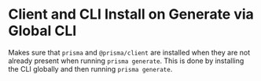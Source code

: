 # Client and CLI Install on Generate via Global CLI

Makes sure that `prisma` and `@prisma/client` are installed when they are not
already present when running `prisma generate`. This is done by installing the
CLI globally and then running `prisma generate`.
